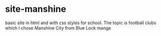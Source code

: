 # site-manshine
basic site in html and with css styles for school. The topic is football clubs which I chose Manshine City from Blue Lock manga
